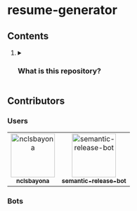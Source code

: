 <h1>resume-generator</h1>
<h2>Contents</h2>

<ol>
  <li>
    <details name="info">
      <summary>
        <h3>What is this repository?</h3>
      </summary>
      <span>This is a resume generator made using Go.</span>
      <hr />
    </details>
  </li>
</ol>


<h2>Contributors</h2>
<h3>Users</h3>
<!-- readme: contributors -start -->
<table>
<tr>
    <td align="center">
        <a href="https://github.com/nclsbayona">
            <img src="https://avatars.githubusercontent.com/u/59931437?v=4" width="100;" alt="nclsbayona"/>
            <br />
            <sub><b>nclsbayona</b></sub>
        </a>
    </td>
    <td align="center">
        <a href="https://github.com/semantic-release-bot">
            <img src="https://avatars.githubusercontent.com/u/32174276?v=4" width="100;" alt="semantic-release-bot"/>
            <br />
            <sub><b>semantic-release-bot</b></sub>
        </a>
    </td></tr>
</table>
<!-- readme: contributors -end -->

<h3>Bots</h3>
<!-- readme: bots -start -->
<table>
</table>
<!-- readme: bots -end -->
